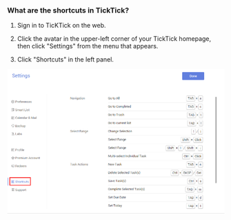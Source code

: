 ### What are the shortcuts in TickTick?

1. Sign in to TicKTick on the web.

2. Click the avatar in the upper-left corner of your TickTick homepage, then click "Settings" from the menu that appears.

3. Click "Shortcuts" in the left panel.

![](shortcuts.png)

